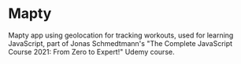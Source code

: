 # Mapty

Mapty app using geolocation for tracking workouts, used for learning JavaScript, part of Jonas Schmedtmann's "The Complete JavaScript Course 2021: From Zero to Expert!" Udemy course.
